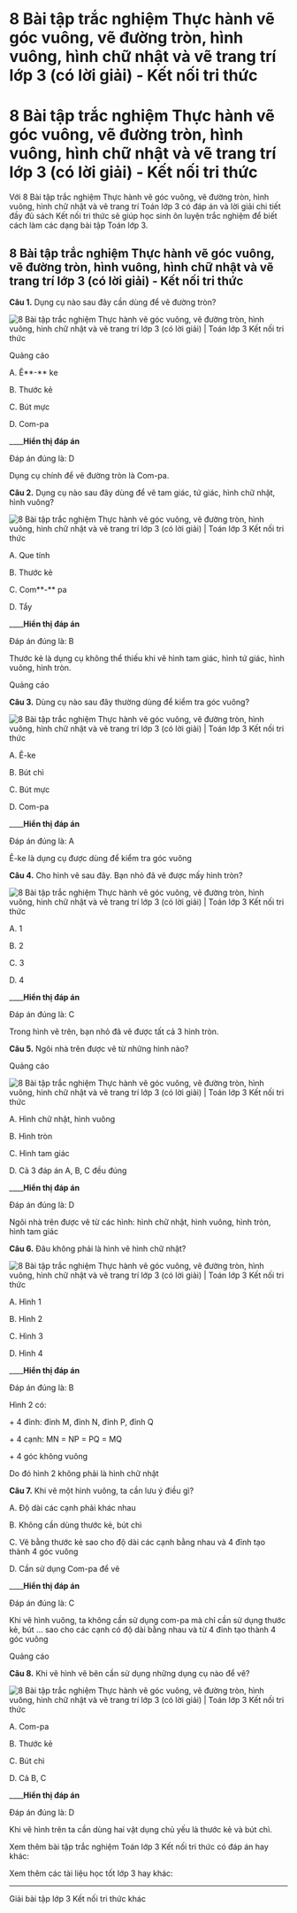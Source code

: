 # 8 Bài tập trắc nghiệm Thực hành vẽ góc vuông, vẽ đường tròn, hình vuông, hình chữ nhật và vẽ trang trí lớp 3 (có lời giải) - Kết nối tri thức

# 8 Bài tập trắc nghiệm Thực hành vẽ góc vuông, vẽ đường tròn, hình vuông, hình chữ nhật và vẽ trang trí lớp 3 (có lời giải) - Kết nối tri thức

Với 8 Bài tập trắc nghiệm Thực hành vẽ góc vuông, vẽ đường tròn, hình vuông, hình chữ nhật và vẽ trang trí Toán lớp 3 có đáp án và lời giải chi tiết đầy đủ sách Kết nối tri thức sẽ giúp học sinh ôn luyện trắc nghiệm để biết cách làm các dạng bài tập Toán lớp 3.

## 8 Bài tập trắc nghiệm Thực hành vẽ góc vuông, vẽ đường tròn, hình vuông, hình chữ nhật và vẽ trang trí lớp 3 (có lời giải) - Kết nối tri thức

**Câu 1.** Dụng cụ nào sau đây cần dùng để vẽ đường tròn?

![8 Bài tập trắc nghiệm Thực hành vẽ góc vuông, vẽ đường tròn, hình vuông, hình chữ nhật và vẽ trang trí lớp 3 \(có lời giải\) | Toán lớp 3 Kết nối tri thức](https://vietjack.com/toan-3-kn/images/trac-nghiem-bai-20-thuc-hanh-ve-goc-vuong-ve-duong-tron.PNG)

Quảng cáo

A. Ê**-** ke

B. Thước kẻ

C. Bút mực

D. Com-pa

____**Hiển thị đáp án**

Đáp án đúng là: D

Dụng cụ chính để vẽ đường tròn là Com-pa.

**Câu 2.** Dụng cụ nào sau đây dùng để vẽ tam giác, tứ giác, hình chữ nhật, hình vuông?

![8 Bài tập trắc nghiệm Thực hành vẽ góc vuông, vẽ đường tròn, hình vuông, hình chữ nhật và vẽ trang trí lớp 3 \(có lời giải\) | Toán lớp 3 Kết nối tri thức](https://vietjack.com/toan-3-kn/images/trac-nghiem-bai-20-thuc-hanh-ve-goc-vuong-ve-duong-tron-1.PNG)

A. Que tính

B. Thước kẻ

C. Com**-** pa

D. Tẩy

____**Hiển thị đáp án**

Đáp án đúng là: B

Thước kẻ là dụng cụ không thể thiếu khi vẽ hình tam giác, hình tứ giác, hình vuông, hình tròn.

Quảng cáo

**Câu 3.** Dùng cụ nào sau đây thường dùng để kiểm tra góc vuông?

![8 Bài tập trắc nghiệm Thực hành vẽ góc vuông, vẽ đường tròn, hình vuông, hình chữ nhật và vẽ trang trí lớp 3 \(có lời giải\) | Toán lớp 3 Kết nối tri thức](https://vietjack.com/toan-3-kn/images/trac-nghiem-bai-20-thuc-hanh-ve-goc-vuong-ve-duong-tron-2.PNG)

A. Ê-ke

B. Bút chì

C. Bút mực

D. Com-pa

____**Hiển thị đáp án**

Đáp án đúng là: A

Ê-ke là dụng cụ được dùng để kiểm tra góc vuông

**Câu 4.** Cho hình vẽ sau đây. Bạn nhỏ đã vẽ được mấy hình tròn?

![8 Bài tập trắc nghiệm Thực hành vẽ góc vuông, vẽ đường tròn, hình vuông, hình chữ nhật và vẽ trang trí lớp 3 \(có lời giải\) | Toán lớp 3 Kết nối tri thức](https://vietjack.com/toan-3-kn/images/trac-nghiem-bai-20-thuc-hanh-ve-goc-vuong-ve-duong-tron-3.PNG)

A. 1

B. 2

C. 3

D. 4

____**Hiển thị đáp án**

Đáp án đúng là: C

Trong hình vẽ trên, bạn nhỏ đã vẽ được tất cả 3 hình tròn.

**Câu 5.** Ngôi nhà trên được vẽ từ những hình nào?

Quảng cáo

![8 Bài tập trắc nghiệm Thực hành vẽ góc vuông, vẽ đường tròn, hình vuông, hình chữ nhật và vẽ trang trí lớp 3 \(có lời giải\) | Toán lớp 3 Kết nối tri thức](https://vietjack.com/toan-3-kn/images/trac-nghiem-bai-20-thuc-hanh-ve-goc-vuong-ve-duong-tron-4.PNG)

A. Hình chữ nhật, hình vuông

B. Hình tròn

C. Hình tam giác

D. Cả 3 đáp án A, B, C đều đúng

____**Hiển thị đáp án**

Đáp án đúng là: D

Ngôi nhà trên được vẽ từ các hình: hình chữ nhật, hình vuông, hình tròn, hình tam giác

**Câu 6.** Đâu không phải là hình vẽ hình chữ nhật?

![8 Bài tập trắc nghiệm Thực hành vẽ góc vuông, vẽ đường tròn, hình vuông, hình chữ nhật và vẽ trang trí lớp 3 \(có lời giải\) | Toán lớp 3 Kết nối tri thức](https://vietjack.com/toan-3-kn/images/trac-nghiem-bai-20-thuc-hanh-ve-goc-vuong-ve-duong-tron-5.PNG)

A. Hình 1

B. Hình 2

C. Hình 3

D. Hình 4

____**Hiển thị đáp án**

Đáp án đúng là: B

Hình 2 có:

\+ 4 đỉnh: đỉnh M, đỉnh N, đỉnh P, đỉnh Q

\+ 4 cạnh: MN = NP = PQ = MQ

\+ 4 góc không vuông

Do đó hình 2 không phải là hình chữ nhật

**Câu 7.** Khi vẽ một hình vuông, ta cần lưu ý điều gì?

A. Độ dài các cạnh phải khác nhau

B. Không cần dùng thước kẻ, bút chì

C. Vẽ bằng thước kẻ sao cho độ dài các cạnh bằng nhau và 4 đỉnh tạo thành 4 góc vuông

D. Cần sử dụng Com-pa để vẽ

____**Hiển thị đáp án**

Đáp án đúng là: C

Khi vẽ hình vuông, ta không cần sử dụng com-pa mà chỉ cần sử dụng thước kẻ, bút ... sao cho các cạnh có độ dài bằng nhau và từ 4 đỉnh tạo thành 4 góc vuông

Quảng cáo

**Câu 8.** Khi vẽ hình vẽ bên cần sử dụng những dụng cụ nào để vẽ?

![8 Bài tập trắc nghiệm Thực hành vẽ góc vuông, vẽ đường tròn, hình vuông, hình chữ nhật và vẽ trang trí lớp 3 \(có lời giải\) | Toán lớp 3 Kết nối tri thức](https://vietjack.com/toan-3-kn/images/trac-nghiem-bai-20-thuc-hanh-ve-goc-vuong-ve-duong-tron-6.PNG)

A. Com-pa

B. Thước kẻ

C. Bút chì

D. Cả B, C

____**Hiển thị đáp án**

Đáp án đúng là: D

Khi vẽ hình trên ta cần dùng hai vật dụng chủ yếu là thước kẻ và bút chì.

Xem thêm bài tập trắc nghiệm Toán lớp 3 Kết nối tri thức có đáp án hay khác:

Xem thêm các tài liệu học tốt lớp 3 hay khác:

* * *

Giải bài tập lớp 3 Kết nối tri thức khác
